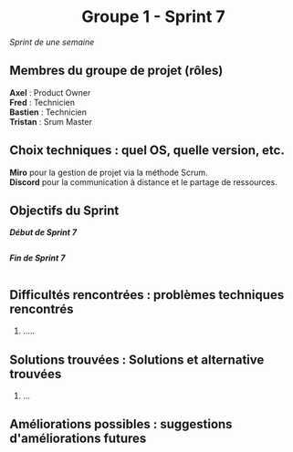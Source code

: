 <div align="center"><H1> Groupe 1 -  Sprint 7 </H1></div>

_Sprint de une semaine_

## Membres du groupe de projet (rôles)

**Axel** : Product Owner  
**Fred** : Technicien  
**Bastien** : Technicien  
**Tristan** : Srum Master  

## Choix techniques : quel OS, quelle version, etc.

**Miro** pour la gestion de projet via la méthode Scrum.  
**Discord** pour la communication à distance et le partage de ressources.

## Objectifs du Sprint

_**Début de Sprint 7**_  

![]()

_**Fin de Sprint 7**_  

![]()

## Difficultés rencontrées : problèmes techniques rencontrés

1. .....

## Solutions trouvées : Solutions et alternative trouvées

1. ...

## Améliorations possibles : suggestions d'améliorations futures
